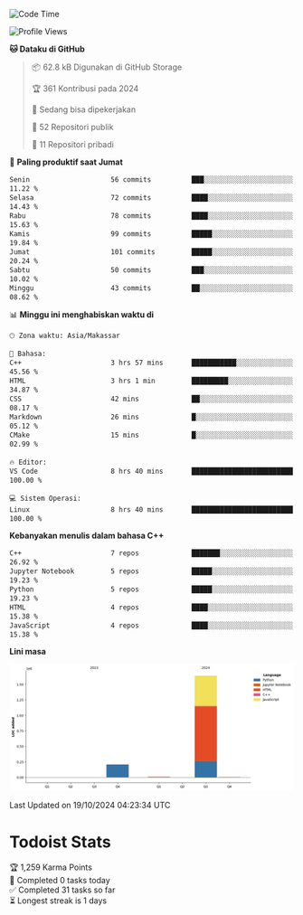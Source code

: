 <!--START_SECTION:waka-->
![Code Time](http://img.shields.io/badge/Code%20Time-72%20hrs%207%20mins-blue)

![Profile Views](http://img.shields.io/badge/Profil%20dilihat-8-blue)

**🐱 Dataku di GitHub** 

> 📦 62.8 kB Digunakan di GitHub Storage 
 > 
> 🏆 361 Kontribusi pada 2024
 > 
> 💼 Sedang bisa dipekerjakan
 > 
> 📜 52 Repositori publik 
 > 
> 🔑 11 Repositori pribadi 
 > 
📅 **Paling produktif saat Jumat** 

```text
Senin                    56 commits          ███░░░░░░░░░░░░░░░░░░░░░░   11.22 % 
Selasa                   72 commits          ████░░░░░░░░░░░░░░░░░░░░░   14.43 % 
Rabu                     78 commits          ████░░░░░░░░░░░░░░░░░░░░░   15.63 % 
Kamis                    99 commits          █████░░░░░░░░░░░░░░░░░░░░   19.84 % 
Jumat                    101 commits         █████░░░░░░░░░░░░░░░░░░░░   20.24 % 
Sabtu                    50 commits          ███░░░░░░░░░░░░░░░░░░░░░░   10.02 % 
Minggu                   43 commits          ██░░░░░░░░░░░░░░░░░░░░░░░   08.62 % 
```


📊 **Minggu ini menghabiskan waktu di** 

```text
🕑︎ Zona waktu: Asia/Makassar

💬 Bahasa: 
C++                      3 hrs 57 mins       ███████████░░░░░░░░░░░░░░   45.56 % 
HTML                     3 hrs 1 min         █████████░░░░░░░░░░░░░░░░   34.87 % 
CSS                      42 mins             ██░░░░░░░░░░░░░░░░░░░░░░░   08.17 % 
Markdown                 26 mins             █░░░░░░░░░░░░░░░░░░░░░░░░   05.12 % 
CMake                    15 mins             █░░░░░░░░░░░░░░░░░░░░░░░░   02.99 % 

🔥 Editor: 
VS Code                  8 hrs 40 mins       █████████████████████████   100.00 % 

💻 Sistem Operasi: 
Linux                    8 hrs 40 mins       █████████████████████████   100.00 % 
```

**Kebanyakan menulis dalam bahasa C++** 

```text
C++                      7 repos             ███████░░░░░░░░░░░░░░░░░░   26.92 % 
Jupyter Notebook         5 repos             █████░░░░░░░░░░░░░░░░░░░░   19.23 % 
Python                   5 repos             █████░░░░░░░░░░░░░░░░░░░░   19.23 % 
HTML                     4 repos             ████░░░░░░░░░░░░░░░░░░░░░   15.38 % 
JavaScript               4 repos             ████░░░░░░░░░░░░░░░░░░░░░   15.38 % 
```



**Lini masa**

![Lines of Code chart](https://raw.githubusercontent.com/yusuf601/yusuf601/main/assets/bar_graph.png)


 Last Updated on 19/10/2024 04:23:34 UTC
<!--END_SECTION:waka-->
# Todoist Stats

<!-- TODO-IST:START -->
🏆  1,259 Karma Points           
🌸  Completed 0 tasks today           
✅  Completed 31 tasks so far           
⏳  Longest streak is 1 days
<!-- TODO-IST:END -->
